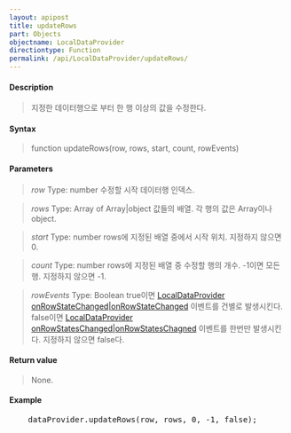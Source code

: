 ```yaml
---
layout: apipost
title: updateRows
part: Objects
objectname: LocalDataProvider
directiontype: Function
permalink: /api/LocalDataProvider/updateRows/
---
```



#### Description

> 지정한 데이터행으로 부터 한 행 이상의 값을 수정한다.

#### Syntax

> function updateRows(row, rows, start, count, rowEvents)

#### Parameters

> *row*
> Type: number
> 수정할 시작 데이터행 인덱스.

> *rows*
> Type: Array of Array|object
> 값들의 배열. 각 행의 값은 Array이나 object.

> *start*
> Type: number
> rows에 지정된 배열 중에서 시작 위치. 지정하지 않으면 0.

> *count*
> Type: number
> rows에 지정된 배열 중 수정할 행의 개수. -1이면 모든 행. 지정하지 않으면 -1.

> *rowEvents*
> Type: Boolean
> true이면 [LocalDataProvider onRowStateChanged|onRowStateChanged](/api/LocalDataProvider/) 이벤트를 건별로 발생시킨다.
> false이면 [LocalDataProvider onRowStatesChanged|onRowStatesChagned](/api/LocalDataProvider/) 이벤트를 한번만 발생시킨다.
> 지정하지 않으면 false다.

#### Return value

> None.

#### Example

<pre>
    dataProvider.updateRows(row, rows, 0, -1, false);
</pre>
